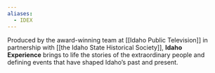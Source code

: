 ```yaml
---
aliases:
  - IDEX
---
```

Produced by the award-winning team at [[Idaho Public Television]] in partnership with [[the Idaho State Historical Society]], **Idaho Experience** brings to life the stories of the extraordinary people and defining events that have shaped Idaho’s past and present.